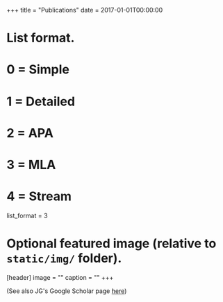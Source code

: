+++
title = "Publications"
date = 2017-01-01T00:00:00

# List format.
#   0 = Simple
#   1 = Detailed
#   2 = APA
#   3 = MLA
#   4 = Stream
list_format = 3

# Optional featured image (relative to `static/img/` folder).
[header]
image = ""
caption = ""
+++

(See also JG's Google Scholar page [here](https://scholar.google.ca/citations?hl=en&user=xwkt6aQAAAAJ&view_op=list_works))



